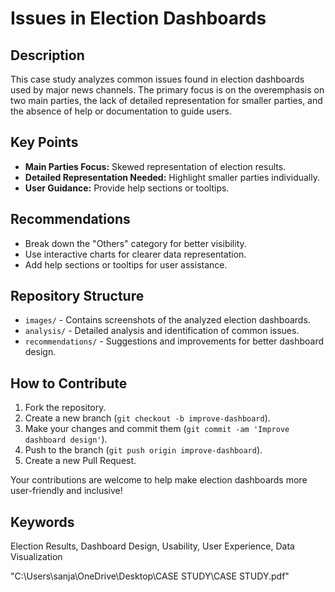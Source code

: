 # Issues in Election Dashboards

## Description

This case study analyzes common issues found in election dashboards used by major news channels. The primary focus is on the overemphasis on two main parties, the lack of detailed representation for smaller parties, and the absence of help or documentation to guide users.

## Key Points

- **Main Parties Focus:** Skewed representation of election results.
- **Detailed Representation Needed:** Highlight smaller parties individually.
- **User Guidance:** Provide help sections or tooltips.

## Recommendations

- Break down the "Others" category for better visibility.
- Use interactive charts for clearer data representation.
- Add help sections or tooltips for user assistance.

## Repository Structure

- `images/` - Contains screenshots of the analyzed election dashboards.
- `analysis/` - Detailed analysis and identification of common issues.
- `recommendations/` - Suggestions and improvements for better dashboard design.

## How to Contribute

1. Fork the repository.
2. Create a new branch (`git checkout -b improve-dashboard`).
3. Make your changes and commit them (`git commit -am 'Improve dashboard design'`).
4. Push to the branch (`git push origin improve-dashboard`).
5. Create a new Pull Request.

Your contributions are welcome to help make election dashboards more user-friendly and inclusive!

## Keywords

Election Results, Dashboard Design, Usability, User Experience, Data Visualization

"C:\Users\sanja\OneDrive\Desktop\CASE STUDY\CASE STUDY.pdf"
